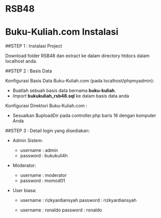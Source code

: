 RSB48
==============================================
 Buku-Kuliah.com Instalasi
==============================================

##STEP 1 : Instalasi Project

Download folder RSB48 dan extract ke dalam directory htdocs dalam localhost anda.

##STEP 2 : Basis Data

Konfigurasi Basis Data Buku-Kuliah.com (pada localhost/phpmyadmin):
* Buatlah sebuah basis data bernama <b>buku-kuliah</b>.
* <i>Import</i> <b>bukukuliah_rsb48.sql</b> ke dalam basis data anda

Konfigurasi Direktori Buku-Kuliah.com :
* Sesuaikan $uploadDir pada controller.php baris 16 dengan komputer Anda

##STEP 3 : 
Detail login yang disediakan:
* Admin Sistem:
	* username : admin
	* password : bukukuli4h

* Moderator:
	* username : moderator
	* password : momod01

* User biasa: 
	* username : rizkyardiansyah
	  password : rizkyardiansyah

	* username : ronaldo
	  password : ronaldo
	
